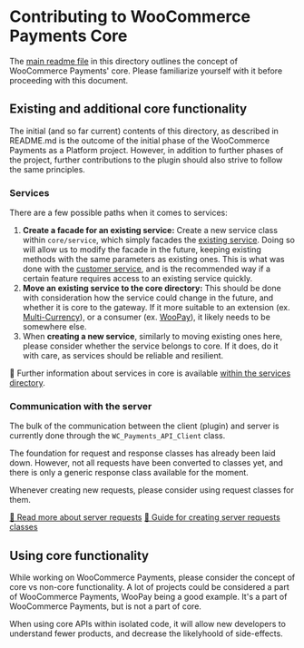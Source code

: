 # Contributing to WooCommerce Payments Core

The [main readme file](README.md) in this directory outlines the concept of WooCommerce Payments' core. Please familiarize yourself with it before proceeding with this document.

## Existing and additional core functionality

The initial (and so far current) contents of this directory, as described in README.md is the outcome of the initial phase of the WooCommerce Payments as a Platform project. However, in addition to further phases of the project, further contributions to the plugin should also strive to follow the same principles.

### Services

There are a few possible paths when it comes to services:

1. __Create a facade for an existing service:__ Create a new service class within `core/service`, which simply facades the [existing service](service/customer-service.md). Doing so will allow us to modify the facade in the future, keeping existing methods with the same parameters as existing ones.
This is what was done with the [customer service](service/customer-service.md), and is the recommended way if a certain feature requires access to an existing service quickly.
2. __Move an existing service to the core directory:__ This should be done with consideration how the service could change in the future, and whether it is core to the gateway. If it more suitable to an extension (ex. [Multi-Currency](https://woocommerce.com/document/woopayments/currencies/multi-currency-setup/)), or a consumer (ex. [WooPay](https://woocommerce.com/document/woopay-customer-documentation/)), it likely needs to be somewhere else.
3. When __creating a new service__, similarly to moving existing ones here, please consider whether the service belongs to core. If it does, do it with care, as services should be reliable and resilient.

🔗 Further information about services in core is available [within the services directory](services/README.md).

### Communication with the server

The bulk of the communication between the client (plugin) and server is currently done through the `WC_Payments_API_Client` class.

The foundation for request and response classes has already been laid down. However, not all requests have been converted to classes yet, and there is only a generic response class available for the moment.

Whenever creating new requests, please consider using request classes for them.

[🔗 Read more about server requests](server/README.md)
[🔗 Guide for creating server requests classes](server/CONTRIBUTING.md)

## Using core functionality

While working on WooCommerce Payments, please consider the concept of core vs non-core functionality. A lot of projects could be considered a part of WooCommerce Payments, WooPay being a good example.  It's a part of WooCommerce Payments, but is not a part of core.

When using core APIs within isolated code, it will allow new developers to understand fewer products, and decrease the likelyhoold of side-effects.
